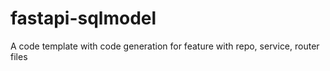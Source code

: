 # fastapi-sqlmodel
A code template with code generation for feature with repo, service, router files
